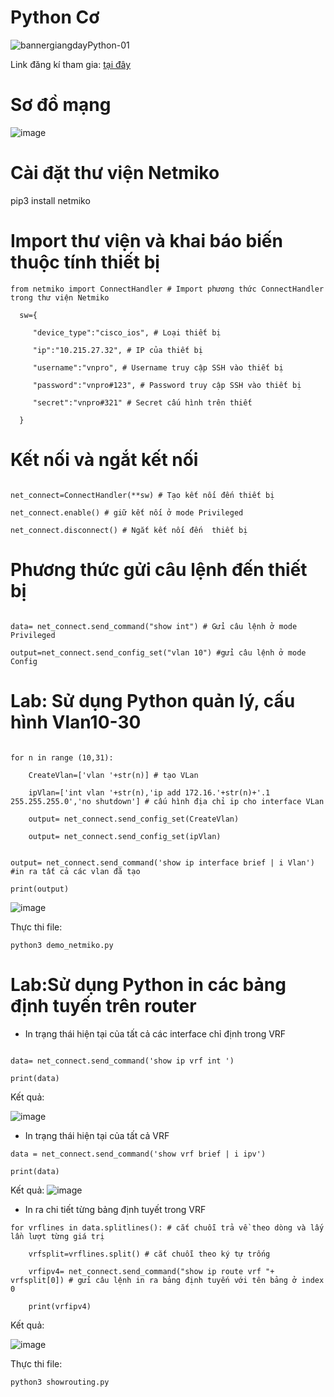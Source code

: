 # Python Cơ 
![bannergiangdayPython-01](https://user-images.githubusercontent.com/129259654/230593624-41fdd224-f834-48ad-bd2f-247cef11868a.jpg)

Link đăng kí tham gia: [tại đây](https://docs.google.com/forms/d/e/1FAIpQLSeJPTaFc8x4RqA6Kwc2-AUMopM1hJetPzlswxABluLZi-_bug/viewform?usp=share_link)

# Sơ đồ mạng

![image](https://user-images.githubusercontent.com/129259654/231654866-dbef501a-df78-4ff6-b94d-1c2aa52e8386.png)

# Cài đặt thư viện Netmiko

pip3 install netmiko

# Import thư viện và khai báo biến thuộc tính thiết bị

```
from netmiko import ConnectHandler # Import phương thức ConnectHandler trong thư viện Netmiko

  sw={

     "device_type":"cisco_ios", # Loại thiết bị
    
     "ip":"10.215.27.32", # IP của thiết bị
    
     "username":"vnpro", # Username truy cập SSH vào thiết bị
    
     "password":"vnpro#123", # Password truy cập SSH vào thiết bị
    
     "secret":"vnpro#321" # Secret cấu hình trên thiết 
      
  } 
```

# Kết nối và ngắt kết nối
```

net_connect=ConnectHandler(**sw) # Tạo kết nối đến thiết bị

net_connect.enable() # giữ kết nối ở mode Privileged

net_connect.disconnect() # Ngắt kết nối đến  thiết bị
```

# Phương thức gửi câu lệnh đến thiết bị
```

data= net_connect.send_command("show int") # Gửi câu lệnh ở mode Privileged

output=net_connect.send_config_set("vlan 10") #gửi câu lệnh ở mode Config
```

# Lab: Sử dụng Python quản lý, cấu hình Vlan10-30
```

for n in range (10,31):

    CreateVlan=['vlan '+str(n)] # tạo VLan
    
    ipVlan=['int vlan '+str(n),'ip add 172.16.'+str(n)+'.1 255.255.255.0','no shutdown'] # cấu hình địa chỉ ip cho interface VLan
    
    output= net_connect.send_config_set(CreateVlan) 
    
    output= net_connect.send_config_set(ipVlan)
    
    
output= net_connect.send_command('show ip interface brief | i Vlan') #in ra tất cả các vlan đã tạo

print(output)
```
![image](https://user-images.githubusercontent.com/129259654/231666121-9e4b48cb-2e85-4501-bbaa-1a951b808c49.png)


Thực thi file:

```
python3 demo_netmiko.py
```

# Lab:Sử dụng Python in các bảng định tuyến trên router
- In trạng thái hiện tại của tất cả các interface chỉ định trong VRF
```

data= net_connect.send_command('show ip vrf int ')

print(data)
```
Kết quả:

![image](https://user-images.githubusercontent.com/129259654/231663865-a67f1e09-3e64-4d7c-93e5-4a986efc3e3e.png)

- In trạng thái hiện tại của tất cả VRF
```
data = net_connect.send_command('show vrf brief | i ipv')

print(data)
```
Kết quả:
![image](https://user-images.githubusercontent.com/129259654/231664023-d7d216f5-4d13-4cbd-bfb2-c741858a2e23.png)

- In ra chi tiết từng bảng định tuyết trong VRF

```
for vrflines in data.splitlines(): # cắt chuỗi trả về theo dòng và lấy lần lượt từng giá trị

    vrfsplit=vrflines.split() # cắt chuỗi theo ký tự trống
    
    vrfipv4= net_connect.send_command("show ip route vrf "+ vrfsplit[0]) # gửi câu lệnh in ra bảng định tuyến với tên bảng ở index 0
    
    print(vrfipv4)
```  
Kết quả:

 ![image](https://user-images.githubusercontent.com/129259654/231664697-2e0e2afb-cfa9-48cc-8eff-8512644b9971.png)

Thực thi file:
```
python3 showrouting.py
```
